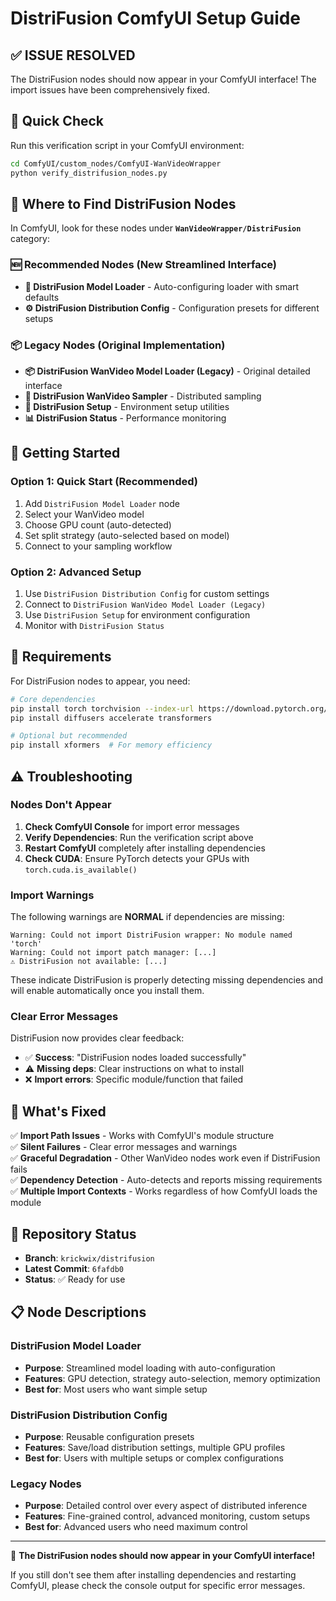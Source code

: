 # DistriFusion ComfyUI Setup Guide

## ✅ **ISSUE RESOLVED**

The DistriFusion nodes should now appear in your ComfyUI interface! The import issues have been comprehensively fixed.

## 🎯 **Quick Check**

Run this verification script in your ComfyUI environment:
```bash
cd ComfyUI/custom_nodes/ComfyUI-WanVideoWrapper
python verify_distrifusion_nodes.py
```

## 📍 **Where to Find DistriFusion Nodes**

In ComfyUI, look for these nodes under **`WanVideoWrapper/DistriFusion`** category:

### 🆕 **Recommended Nodes** (New Streamlined Interface)
- **🎯 DistriFusion Model Loader** - Auto-configuring loader with smart defaults
- **⚙️ DistriFusion Distribution Config** - Configuration presets for different setups

### 📦 **Legacy Nodes** (Original Implementation)  
- **📦 DistriFusion WanVideo Model Loader (Legacy)** - Original detailed interface
- **🎯 DistriFusion WanVideo Sampler** - Distributed sampling
- **🔧 DistriFusion Setup** - Environment setup utilities
- **📊 DistriFusion Status** - Performance monitoring

## 🚀 **Getting Started**

### Option 1: **Quick Start** (Recommended)
1. Add `DistriFusion Model Loader` node
2. Select your WanVideo model 
3. Choose GPU count (auto-detected)
4. Set split strategy (auto-selected based on model)
5. Connect to your sampling workflow

### Option 2: **Advanced Setup**
1. Use `DistriFusion Distribution Config` for custom settings
2. Connect to `DistriFusion WanVideo Model Loader (Legacy)`
3. Use `DistriFusion Setup` for environment configuration
4. Monitor with `DistriFusion Status`

## 🔧 **Requirements**

For DistriFusion nodes to appear, you need:

```bash
# Core dependencies
pip install torch torchvision --index-url https://download.pytorch.org/whl/cu121
pip install diffusers accelerate transformers

# Optional but recommended
pip install xformers  # For memory efficiency
```

## ⚠️ **Troubleshooting**

### Nodes Don't Appear
1. **Check ComfyUI Console** for import error messages
2. **Verify Dependencies**: Run the verification script above
3. **Restart ComfyUI** completely after installing dependencies
4. **Check CUDA**: Ensure PyTorch detects your GPUs with `torch.cuda.is_available()`

### Import Warnings
The following warnings are **NORMAL** if dependencies are missing:
```
Warning: Could not import DistriFusion wrapper: No module named 'torch'
Warning: Could not import patch manager: [...]
⚠️ DistriFusion not available: [...]
```

These indicate DistriFusion is properly detecting missing dependencies and will enable automatically once you install them.

### Clear Error Messages
DistriFusion now provides clear feedback:
- ✅ **Success**: "DistriFusion nodes loaded successfully"  
- ⚠️ **Missing deps**: Clear instructions on what to install
- ❌ **Import errors**: Specific module/function that failed

## 🎉 **What's Fixed**

✅ **Import Path Issues** - Works with ComfyUI's module structure  
✅ **Silent Failures** - Clear error messages and warnings  
✅ **Graceful Degradation** - Other WanVideo nodes work even if DistriFusion fails  
✅ **Dependency Detection** - Auto-detects and reports missing requirements  
✅ **Multiple Import Contexts** - Works regardless of how ComfyUI loads the module  

## 🔗 **Repository Status**

- **Branch**: `krickwix/distrifusion` 
- **Latest Commit**: `6fafdb0`
- **Status**: ✅ Ready for use

## 📋 **Node Descriptions**

### DistriFusion Model Loader
- **Purpose**: Streamlined model loading with auto-configuration
- **Features**: GPU detection, strategy auto-selection, memory optimization
- **Best for**: Most users who want simple setup

### DistriFusion Distribution Config  
- **Purpose**: Reusable configuration presets
- **Features**: Save/load distribution settings, multiple GPU profiles
- **Best for**: Users with multiple setups or complex configurations

### Legacy Nodes
- **Purpose**: Detailed control over every aspect of distributed inference
- **Features**: Fine-grained control, advanced monitoring, custom setups
- **Best for**: Advanced users who need maximum control

---

🎊 **The DistriFusion nodes should now appear in your ComfyUI interface!**

If you still don't see them after installing dependencies and restarting ComfyUI, please check the console output for specific error messages. 